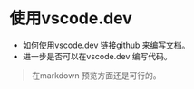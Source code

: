 # 使用vscode.dev

- 如何使用vscode.dev 链接github 来编写文档。
- 进一步是否可以在vscode.dev 编写代码。

> 在markdown 预览方面还是可行的。
